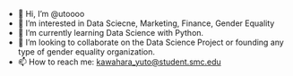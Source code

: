 - 👋 Hi, I’m @utoooo
- 👀 I’m interested in Data Sciecne, Marketing, Finance, Gender Equality
- 🌱 I’m currently learning Data Science with Python.
- 💞️ I’m looking to collaborate on the Data Science Project or founding any type of gender equality organization.
- 📫 How to reach me: kawahara_yuto@student.smc.edu

<!---
utoooo/utoooo is a ✨ special ✨ repository because its `README.md` (this file) appears on your GitHub profile.
You can click the Preview link to take a look at your changes.
--->
